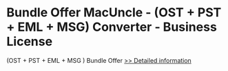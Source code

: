 # Bundle Offer MacUncle - (OST + PST + EML + MSG) Converter - Business License
(OST + PST + EML + MSG ) Bundle Offer
[>> Detailed information](https://secure.shareit.com/shareit/product.html?productid=300998513&affiliateid=200057808)